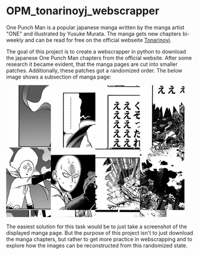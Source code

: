 # OPM_tonarinoyj_webscrapper

One Punch Man is a popular japanese manga written by the manga artist "ONE" and illustrated by Yusuke Murata. The manga gets new chapters bi-weekly and can be read for free on the official webseite [Tonarinoyj](https://tonarinoyj.jp/episode/13932016480028985383).

The goal of this project is to create a webscrapper in python to download the japanese One Punch Man chapters from the official website. After some research it became evident, that the manga pages are cut into smaller patches. Additionally, these patches got a randomized order. The below image shows a subsection of manga page:

![Sample: Subsection of a downloaded manga page](sample.jpeg)

The easiest solution for this task would be to just take a screenshot of the displayed manga page. But the purpose of this project isn't to just download the manga chapters, but rather to get more practice in webscrapping and to explore how the images can be reconstructed from this randomized state.
